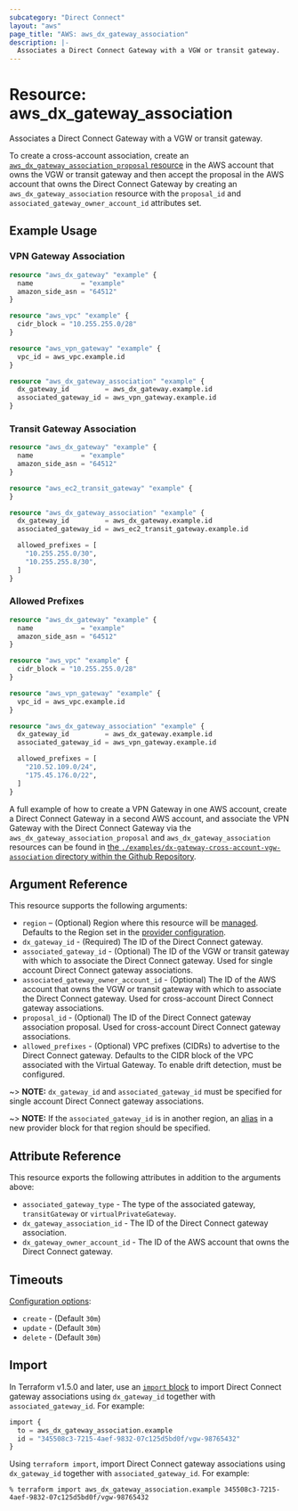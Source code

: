 ```yaml
---
subcategory: "Direct Connect"
layout: "aws"
page_title: "AWS: aws_dx_gateway_association"
description: |-
  Associates a Direct Connect Gateway with a VGW or transit gateway.
---
```


# Resource: aws_dx_gateway_association

Associates a Direct Connect Gateway with a VGW or transit gateway.

To create a cross-account association, create an [`aws_dx_gateway_association_proposal` resource](/docs/providers/aws/r/dx_gateway_association_proposal.html)
in the AWS account that owns the VGW or transit gateway and then accept the proposal in the AWS account that owns the Direct Connect Gateway
by creating an `aws_dx_gateway_association` resource with the `proposal_id` and `associated_gateway_owner_account_id` attributes set.

## Example Usage

### VPN Gateway Association

```terraform
resource "aws_dx_gateway" "example" {
  name            = "example"
  amazon_side_asn = "64512"
}

resource "aws_vpc" "example" {
  cidr_block = "10.255.255.0/28"
}

resource "aws_vpn_gateway" "example" {
  vpc_id = aws_vpc.example.id
}

resource "aws_dx_gateway_association" "example" {
  dx_gateway_id         = aws_dx_gateway.example.id
  associated_gateway_id = aws_vpn_gateway.example.id
}
```

### Transit Gateway Association

```terraform
resource "aws_dx_gateway" "example" {
  name            = "example"
  amazon_side_asn = "64512"
}

resource "aws_ec2_transit_gateway" "example" {
}

resource "aws_dx_gateway_association" "example" {
  dx_gateway_id         = aws_dx_gateway.example.id
  associated_gateway_id = aws_ec2_transit_gateway.example.id

  allowed_prefixes = [
    "10.255.255.0/30",
    "10.255.255.8/30",
  ]
}
```

### Allowed Prefixes

```terraform
resource "aws_dx_gateway" "example" {
  name            = "example"
  amazon_side_asn = "64512"
}

resource "aws_vpc" "example" {
  cidr_block = "10.255.255.0/28"
}

resource "aws_vpn_gateway" "example" {
  vpc_id = aws_vpc.example.id
}

resource "aws_dx_gateway_association" "example" {
  dx_gateway_id         = aws_dx_gateway.example.id
  associated_gateway_id = aws_vpn_gateway.example.id

  allowed_prefixes = [
    "210.52.109.0/24",
    "175.45.176.0/22",
  ]
}
```

A full example of how to create a VPN Gateway in one AWS account, create a Direct Connect Gateway in a second AWS account, and associate the VPN Gateway with the Direct Connect Gateway via the `aws_dx_gateway_association_proposal` and `aws_dx_gateway_association` resources can be found in [the `./examples/dx-gateway-cross-account-vgw-association` directory within the Github Repository](https://github.com/hashicorp/terraform-provider-aws/tree/main/examples/dx-gateway-cross-account-vgw-association).

## Argument Reference

This resource supports the following arguments:

* `region` – (Optional) Region where this resource will be [managed](https://docs.aws.amazon.com/general/latest/gr/rande.html#regional-endpoints). Defaults to the Region set in the [provider configuration](https://registry.terraform.io/providers/hashicorp/aws/latest/docs#aws-configuration-reference).
* `dx_gateway_id` - (Required) The ID of the Direct Connect gateway.
* `associated_gateway_id` - (Optional) The ID of the VGW or transit gateway with which to associate the Direct Connect gateway.
Used for single account Direct Connect gateway associations.
* `associated_gateway_owner_account_id` - (Optional) The ID of the AWS account that owns the VGW or transit gateway with which to associate the Direct Connect gateway.
Used for cross-account Direct Connect gateway associations.
* `proposal_id` - (Optional) The ID of the Direct Connect gateway association proposal.
Used for cross-account Direct Connect gateway associations.
* `allowed_prefixes` - (Optional) VPC prefixes (CIDRs) to advertise to the Direct Connect gateway. Defaults to the CIDR block of the VPC associated with the Virtual Gateway. To enable drift detection, must be configured.

~> **NOTE:** `dx_gateway_id` and `associated_gateway_id` must be specified for single account Direct Connect gateway associations.

~> **NOTE:** If the `associated_gateway_id` is in another region, an [alias](https://developer.hashicorp.com/terraform/language/providers/configuration#alias-multiple-provider-configurations) in a new provider block for that region should be specified.

## Attribute Reference

This resource exports the following attributes in addition to the arguments above:

* `associated_gateway_type` - The type of the associated gateway, `transitGateway` or `virtualPrivateGateway`.
* `dx_gateway_association_id` - The ID of the Direct Connect gateway association.
* `dx_gateway_owner_account_id` - The ID of the AWS account that owns the Direct Connect gateway.

## Timeouts

[Configuration options](https://developer.hashicorp.com/terraform/language/resources/syntax#operation-timeouts):

- `create` - (Default `30m`)
- `update` - (Default `30m`)
- `delete` - (Default `30m`)

## Import

In Terraform v1.5.0 and later, use an [`import` block](https://developer.hashicorp.com/terraform/language/import) to import Direct Connect gateway associations using `dx_gateway_id` together with `associated_gateway_id`. For example:

```terraform
import {
  to = aws_dx_gateway_association.example
  id = "345508c3-7215-4aef-9832-07c125d5bd0f/vgw-98765432"
}
```

Using `terraform import`, import Direct Connect gateway associations using `dx_gateway_id` together with `associated_gateway_id`. For example:

```console
% terraform import aws_dx_gateway_association.example 345508c3-7215-4aef-9832-07c125d5bd0f/vgw-98765432
```
